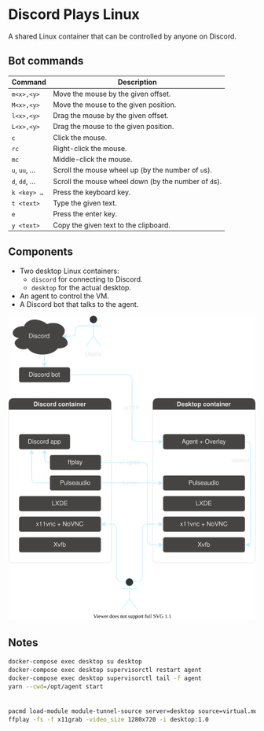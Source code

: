 # Discord Plays Linux

A shared Linux container that can be controlled by anyone on Discord.

## Bot commands

| Command      | Description                                          |
| ------------ | ---------------------------------------------------- |
| `m<x>,<y>`   | Move the mouse by the given offset.                  |
| `M<x>,<y>`   | Move the mouse to the given position.                |
| `l<x>,<y>`   | Drag the mouse by the given offset.                  |
| `L<x>,<y>`   | Drag the mouse to the given position.                |
| `c`          | Click the mouse.                                     |
| `rc`         | Right-click the mouse.                               |
| `mc`         | Middle-click the mouse.                              |
| `u`, `uu`, … | Scroll the mouse wheel up (by the number of `u`s).   |
| `d`, `dd`, … | Scroll the mouse wheel down (by the number of `d`s). |
| `k <key> …`  | Press the keyboard key.                              |
| `t <text>`   | Type the given text.                                 |
| `e`          | Press the enter key.                                 |
| `y <text>`   | Copy the given text to the clipboard.                |

## Components

- Two desktop Linux containers:
  - `discord` for connecting to Discord.
  - `desktop` for the actual desktop.
- An agent to control the VM.
- A Discord bot that talks to the agent.

![](./setup.drawio.svg)

## Notes

```sh
docker-compose exec desktop su desktop
docker-compose exec desktop supervisorctl restart agent
docker-compose exec desktop supervisorctl tail -f agent
yarn --cwd=/opt/agent start


pacmd load-module module-tunnel-source server=desktop source=virtual.monitor source_name=desktop
ffplay -fs -f x11grab -video_size 1280x720 -i desktop:1.0
```
